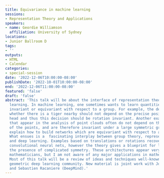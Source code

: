 ```yaml
---
title: Equivariance in machine learning
sessions:
- Representation Theory and Applications
speakers:
- name: Geordie Williamson
  affiliation: University of Sydney
locations:
- Junior Ballroom D
tags:
- ''
outputs:
- HTML
- Calendar
categories:
- special-session
date: '2022-12-06T10:00:00-08:00'
publishDate: '2022-10-01T10:00:00-08:00'
end: '2022-12-06T11:00:00-08:00'
featured: 'false'
draft: 'false'
abstract: 'This talk will be about the interface of representation theory and machine
  learning. In machine learning, one sometimes wants to learn quantities which are
  invariant or equivariant with respect to a group. For example, the decision as to
  whether there is a tiger nearby should not depend on the precise position of your
  head and thus this decision should be rotation invariant. Another example: quantities
  that appear in the analysis of point clouds often do not depend on the labelling
  of the points, and are therefore invariant under a large symmetric group. I will
  explain how to build networks which are equivariant with respect to a group action.
  What ensues is a  fascinating interplay between group theory, representation theory
  and deep learning. Examples based on translations or rotations recover familiar
  convolutional neural nets, however the theory gives a blueprint for learning in
  the presence of complicated symmetry. These architectures appear very useful to
  mathematicians, but I am not aware of any major applications in mathematics as yet.
  Most of this talk will be a review of ideas and techniques well-known in to the
  geometric deep learning community. New material is joint work with Joel Gibson (Sydney)
  and Sebastien Racaniere (DeepMind).'
---
```

